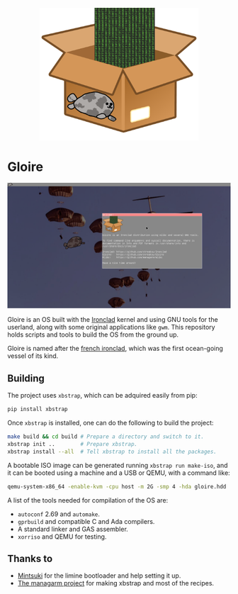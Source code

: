 <p align="center">
    <img height="300" alt="Logo of the distro" src="artwork/logo.png"/>
</p>

# Gloire

![](artwork/screenshot.png)

Gloire is an OS built with the [Ironclad](https://github.com/streaksu/ironclad)
kernel and using GNU tools for the userland, along with some original
applications like `gwm`. This repository holds scripts and tools to build the
OS from the ground up.

Gloire is named after the [french ironclad](https://en.wikipedia.org/wiki/French_ironclad_Gloire),
which was the first ocean-going vessel of its kind.

## Building

The project uses `xbstrap`, which can be adquired easily from pip:

```bash
pip install xbstrap
```

Once `xbstrap` is installed, one can do the following to build the project:

```bash
make build && cd build # Prepare a directory and switch to it.
xbstrap init ..        # Prepare xbstrap.
xbstrap install --all  # Tell xbstrap to install all the packages.
```

A bootable ISO image can be generated running `xbstrap run make-iso`, and it
can be booted using a machine and a USB or QEMU, with a command like:
```bash
qemu-system-x86_64 -enable-kvm -cpu host -m 2G -smp 4 -hda gloire.hdd
```

A list of the tools needed for compilation of the OS are:

- `autoconf` 2.69 and `automake`.
- `gprbuild` and compatible C and Ada compilers.
- A standard linker and GAS assembler.
- `xorriso` and QEMU for testing.

## Thanks to

- [Mintsuki](https://github.com/mintsuki) for the limine bootloader and help
setting it up.
- [The managarm project](https://github.com/managarm) for making xbstrap and
most of the recipes.
